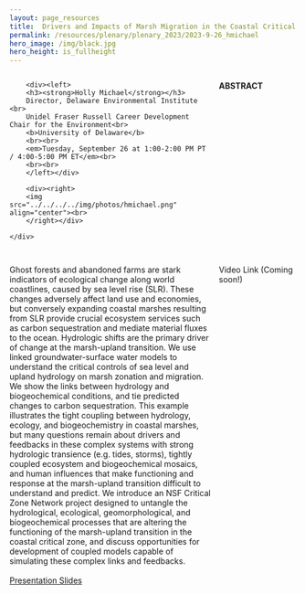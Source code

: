 ```yaml
---
layout: page_resources
title:  Drivers and Impacts of Marsh Migration in the Coastal Critical Zone
permalink: /resources/plenary/plenary_2023/2023-9-26_hmichael
hero_image: /img/black.jpg
hero_height: is_fullheight
---
```

<style>
    .wrapper {
        display:grid;
        grid-template-columns: 70% 30%;
        grid-gap: 1em;
        text-align:left;
        vertical-align:middle;
    }
    .wrapper > div{
        padding: 1em;
    }
    .wrapper > div:nth-child(odd){
    }
    /* Add this CSS rule to set the height of the image */
    .wrapper img {
        height: 200px; /* Adjust the height value as needed */
    }
</style>

<body>
    <div class = "wrapper">

        <div><left>
        <h3><strong>Holly Michael</strong></h3>
        Director, Delaware Environmental Institute <br>
        Unidel Fraser Russell Career Development Chair for the Environment<br>
        <b>University of Delaware</b>
        <br><br>
        <em>Tuesday, September 26 at 1:00-2:00 PM PT / 4:00-5:00 PM ET</em><br>
        <br><br>
        </left></div>

        <div><right>
        <img src="../../../../img/photos/hmichael.png" align="center"><br>
        </right></div>

    </div>
</body>

**ABSTRACT**

Ghost forests and abandoned farms are stark indicators of ecological change along world coastlines, caused by sea level rise (SLR). These changes adversely affect land use and economies, but conversely expanding coastal marshes resulting from SLR provide crucial ecosystem services such as carbon sequestration and mediate material fluxes to the ocean. Hydrologic shifts are the primary driver of change at the marsh-upland transition. We use linked groundwater-surface water models to understand the critical controls of sea level and upland hydrology on marsh zonation and migration. We show the links between hydrology and biogeochemical conditions, and tie predicted changes to carbon sequestration. This example illustrates the tight coupling between hydrology, ecology, and biogeochemistry in coastal marshes, but many questions remain about drivers and feedbacks in these complex systems with strong hydrologic transience (e.g. tides, storms), tightly coupled ecosystem and biogeochemical mosaics, and human influences that make functioning and response at the marsh-upland transition difficult to understand and predict. We introduce an NSF Critical Zone Network project designed to untangle the hydrological, ecological, geomorphological, and biogeochemical processes that are altering the functioning of the marsh-upland transition in the coastal critical zone, and discuss opportunities for development of coupled models capable of simulating these complex links and feedbacks.
<br><br>
[Presentation Slides](../Slides/hMichael_2023-9-26.pdf)

Video Link (Coming soon!)